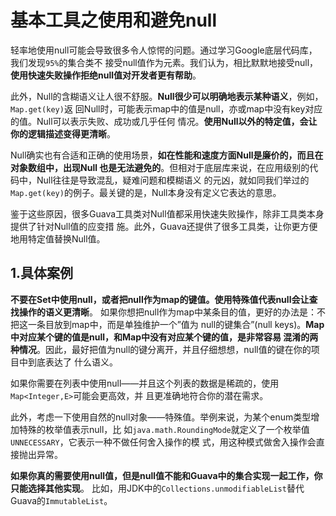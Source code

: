 基本工具之使用和避免null
================================================================================
轻率地使用null可能会导致很多令人惊愕的问题。通过学习Google底层代码库，我们发现`95%`的集合类不
接受null值作为元素。我们认为，相比默默地接受null，**使用快速失败操作拒绝null值对开发者更有帮助**。

此外，Null的含糊语义让人很不舒服。**Null很少可以明确地表示某种语义**，例如，`Map.get(key)`返
回Null时，可能表示map中的值是null，亦或map中没有key对应的值。Null可以表示失败、成功或几乎任何
情况。**使用Null以外的特定值，会让你的逻辑描述变得更清晰**。

Null确实也有合适和正确的使用场景，**如在性能和速度方面Null是廉价的，而且在对象数组中，出现Null
也是无法避免的**。但相对于底层库来说，在应用级别的代码中，Null往往是导致混乱，疑难问题和模糊语义
的元凶，就如同我们举过的`Map.get(key)`的例子。最关键的是，Null本身没有定义它表达的意思。

鉴于这些原因，很多Guava工具类对Null值都采用快速失败操作，除非工具类本身提供了针对Null值的应变措
施。此外，Guava还提供了很多工具类，让你更方便地用特定值替换Null值。

## 1.具体案例
**不要在Set中使用null，或者把null作为map的键值。使用特殊值代表null会让查找操作的语义更清晰**。
如果你想把null作为map中某条目的值，更好的办法是：不把这一条目放到map中，而是单独维护一个”值为
null的键集合”(null keys)。**Map中对应某个键的值是null，和Map中没有对应某个键的值，是非常容易
混淆的两种情况**。因此，最好把值为null的键分离开，并且仔细想想，null值的键在你的项目中到底表达了
什么语义。

如果你需要在列表中使用null——并且这个列表的数据是稀疏的，使用`Map<Integer,E>`可能会更高效，并
且更准确地符合你的潜在需求。

此外，考虑一下使用自然的null对象——特殊值。举例来说，为某个enum类型增加特殊的枚举值表示null，比
如`java.math.RoundingMode`就定义了一个枚举值`UNNECESSARY`，它表示一种不做任何舍入操作的模
式，用这种模式做舍入操作会直接抛出异常。

**如果你真的需要使用null值，但是null值不能和Guava中的集合实现一起工作，你只能选择其他实现**。
比如，用JDK中的`Collections.unmodifiableList`替代Guava的`ImmutableList`。

